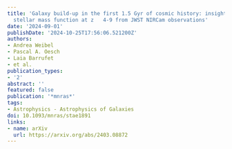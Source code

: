 ```yaml
---
title: 'Galaxy build-up in the first 1.5 Gyr of cosmic history: insights from the
  stellar mass function at z   4-9 from JWST NIRCam observations'
date: '2024-09-01'
publishDate: '2024-10-25T17:56:06.521200Z'
authors:
- Andrea Weibel
- Pascal A. Oesch
- Laia Barrufet
- et al.
publication_types:
- '2'
abstract: ''
featured: false
publication: '*mnras*'
tags:
- Astrophysics - Astrophysics of Galaxies
doi: 10.1093/mnras/stae1891
links:
- name: arXiv
  url: https://arxiv.org/abs/2403.08872
---
```


